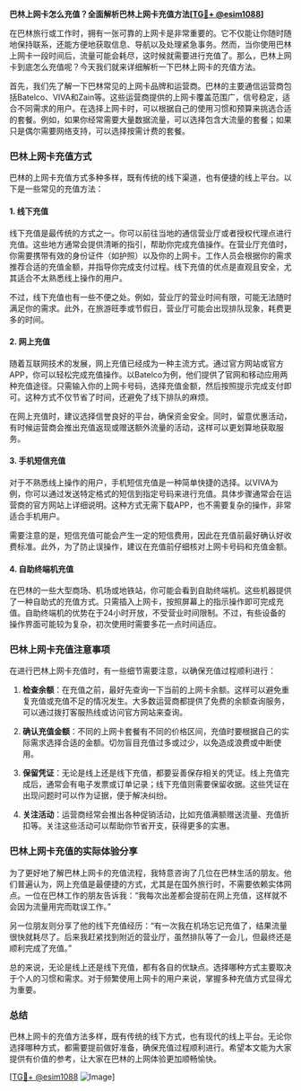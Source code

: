 **巴林上网卡怎么充值？全面解析巴林上网卡充值方法[[TG💪+ @esim1088](https://t.me/s/esim1088)]**

在巴林旅行或工作时，拥有一张可靠的上网卡是非常重要的。它不仅能让你随时随地保持联系，还能方便地获取信息、导航以及处理紧急事务。然而，当你使用巴林上网卡一段时间后，流量可能会耗尽，这时候就需要进行充值了。那么，巴林上网卡到底怎么充值呢？今天我们就来详细解析一下巴林上网卡的充值方法。

首先，我们先了解一下巴林常见的上网卡品牌和运营商。巴林的主要通信运营商包括Batelco、VIVA和Zain等。这些运营商提供的上网卡覆盖范围广，信号稳定，适合不同需求的用户。在选择上网卡时，可以根据自己的使用习惯和预算来挑选合适的套餐。例如，如果你经常需要大量数据流量，可以选择包含大流量的套餐；如果只是偶尔需要网络支持，可以选择按需计费的套餐。

### 巴林上网卡充值方式

巴林的上网卡充值方式多种多样，既有传统的线下渠道，也有便捷的线上平台。以下是一些常见的充值方法：

#### 1. 线下充值

线下充值是最传统的方式之一。你可以前往当地的通信营业厅或者授权代理点进行充值。这些地方通常会提供清晰的指引，帮助你完成充值操作。在营业厅充值时，你需要携带有效的身份证件（如护照）以及你的上网卡。工作人员会根据你的需求推荐合适的充值金额，并指导你完成支付过程。线下充值的优点是直观且安全，尤其适合不太熟悉线上操作的用户。

不过，线下充值也有一些不便之处。例如，营业厅的营业时间有限，可能无法随时满足你的需求。此外，在旅游旺季或节假日，营业厅可能会出现排队现象，耗费更多的时间。

#### 2. 网上充值

随着互联网技术的发展，网上充值已经成为一种主流方式。通过官方网站或官方APP，你可以轻松完成充值操作。以Batelco为例，他们提供了官网和移动应用两种充值途径。只需输入你的上网卡号码，选择充值金额，然后按照提示完成支付即可。这种方式不仅节省了时间，还避免了线下排队的麻烦。

在网上充值时，建议选择信誉良好的平台，确保资金安全。同时，留意优惠活动，有时候运营商会推出充值返现或赠送额外流量的活动，这样可以更划算地获取服务。

#### 3. 手机短信充值

对于不熟悉线上操作的用户，手机短信充值是一种简单快捷的选择。以VIVA为例，你可以通过发送特定格式的短信到指定号码来进行充值。具体步骤通常会在运营商的官方网站上详细说明。这种方式无需下载APP，也不需要复杂的操作，非常适合手机用户。

需要注意的是，短信充值可能会产生一定的短信费用，因此在充值前最好确认好收费标准。此外，为了防止误操作，建议在充值前仔细核对上网卡号码和充值金额。

#### 4. 自助终端机充值

在巴林的一些大型商场、机场或地铁站，你可能会看到自助终端机。这些机器提供了一种自助式的充值方式。只需插入上网卡，按照屏幕上的指示操作即可完成充值。自助终端机的优势在于24小时开放，不受营业时间限制。不过，有些设备的操作界面可能较为复杂，初次使用时需要多花一点时间适应。

### 巴林上网卡充值注意事项

在进行巴林上网卡充值时，有一些细节需要注意，以确保充值过程顺利进行：

1. **检查余额**：在充值之前，最好先查询一下当前的上网卡余额。这样可以避免重复充值或充值不足的情况发生。大多数运营商都提供了免费的余额查询服务，可以通过拨打客服热线或访问官方网站来查询。

2. **确认充值金额**：不同的上网卡套餐有不同的价格区间，充值时要根据自己的实际需求选择合适的金额。切勿盲目充值过多或过少，以免造成浪费或中断使用。

3. **保留凭证**：无论是线上还是线下充值，都要妥善保存相关的凭证。线上充值完成后，通常会有电子发票或订单记录；线下充值则需要保留收据。这些凭证在出现问题时可以作为证据，便于解决纠纷。

4. **关注活动**：运营商经常会推出各种促销活动，比如充值满额赠送流量、充值折扣等。关注这些活动可以帮助你节省开支，获得更多的实惠。

### 巴林上网卡充值的实际体验分享

为了更好地了解巴林上网卡的充值流程，我特意咨询了几位在巴林生活的朋友。他们普遍认为，网上充值是最便捷的方式，尤其是在国外旅行时，不需要依赖实体网点。一位在巴林工作的朋友告诉我：“我每次出差都会提前在网上充值，这样就不会因为流量用完而耽误工作。”

另一位朋友则分享了他的线下充值经历：“有一次我在机场忘记充值了，结果流量很快就耗尽了。后来我赶紧找到附近的营业厅，虽然排队等了一会儿，但最终还是顺利完成了充值。”

总的来说，无论是线上还是线下充值，都有各自的优缺点。选择哪种方式主要取决于个人的习惯和需求。对于频繁使用上网卡的用户来说，掌握多种充值方式显得尤为重要。

### 总结

巴林上网卡的充值方法多样，既有传统的线下方式，也有现代的线上平台。无论你选择哪种方式，都需要提前做好准备，确保充值过程顺利进行。希望本文能为大家提供有价值的参考，让大家在巴林的上网体验更加顺畅愉快。

[[TG💪+ @esim1088](https://t.me/s/esim1088) ![Image](https://i.postimg.cc/4NQfJmqS/Snipaste-2025-05-13-00-14-12.png)]